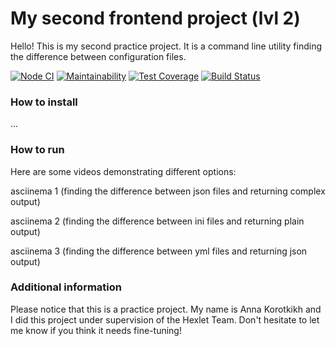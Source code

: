 # My second frontend project (lvl 2)

Hello! This is my second practice project. It is a command line utility finding the difference between configuration files.

[![Node CI](https://github.com/afreakanist/frontend-project-lvl2/workflows/Node%20CI/badge.svg)](https://github.com/afreakanist/frontend-project-lvl2/actions) [![Maintainability](https://api.codeclimate.com/v1/badges/d094422e91ac3eaa97c2/maintainability)](https://codeclimate.com/github/afreakanist/frontend-project-lvl2/maintainability) [![Test Coverage](https://api.codeclimate.com/v1/badges/d094422e91ac3eaa97c2/test_coverage)](https://codeclimate.com/github/afreakanist/frontend-project-lvl2/test_coverage) [![Build Status](https://travis-ci.org/afreakanist/frontend-project-lvl2.svg?branch=master)](https://travis-ci.org/afreakanist/frontend-project-lvl2)

### How to install

...

### How to run

Here are some videos demonstrating different options:

asciinema 1 (finding the difference between json files and returning complex output)

asciinema 2 (finding the difference between ini files and returning plain output)

asciinema 3 (finding the difference between yml files and returning json output)


### Additional information

Please notice that this is a practice project. My name is Anna Korotkikh and I did this project under supervision of the Hexlet Team. Don't hesitate to let me know if you think it needs fine-tuning!
